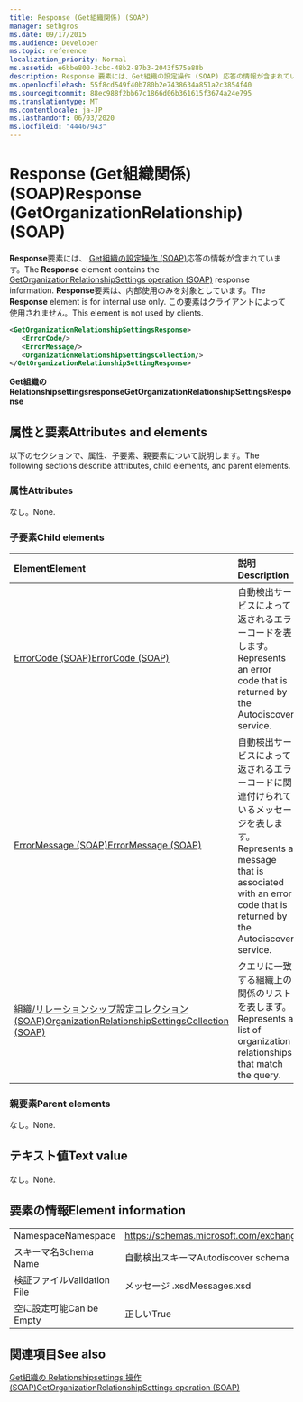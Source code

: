 ```yaml
---
title: Response (Get組織関係) (SOAP)
manager: sethgros
ms.date: 09/17/2015
ms.audience: Developer
ms.topic: reference
localization_priority: Normal
ms.assetid: e6bbe800-3cbc-48b2-87b3-2043f575e88b
description: Response 要素には、Get組織の設定操作 (SOAP) 応答の情報が含まれています。 Response 要素は、内部使用のみを対象としています。 この要素はクライアントによって使用されません。
ms.openlocfilehash: 55f8cd549f40b780b2e7438634a851a2c3854f40
ms.sourcegitcommit: 88ec988f2bb67c1866d06b361615f3674a24e795
ms.translationtype: MT
ms.contentlocale: ja-JP
ms.lasthandoff: 06/03/2020
ms.locfileid: "44467943"
---
```

# <a name="response-getorganizationrelationship-soap"></a><span data-ttu-id="1440d-105">Response (Get組織関係) (SOAP)</span><span class="sxs-lookup"><span data-stu-id="1440d-105">Response (GetOrganizationRelationship) (SOAP)</span></span>

<span data-ttu-id="1440d-106">**Response**要素には、 [Get組織の設定操作 (SOAP)](getorganizationrelationshipsettings-operation-soap.md)応答の情報が含まれています。</span><span class="sxs-lookup"><span data-stu-id="1440d-106">The **Response** element contains the [GetOrganizationRelationshipSettings operation (SOAP)](getorganizationrelationshipsettings-operation-soap.md) response information.</span></span> <span data-ttu-id="1440d-107">**Response**要素は、内部使用のみを対象としています。</span><span class="sxs-lookup"><span data-stu-id="1440d-107">The **Response** element is for internal use only.</span></span> <span data-ttu-id="1440d-108">この要素はクライアントによって使用されません。</span><span class="sxs-lookup"><span data-stu-id="1440d-108">This element is not used by clients.</span></span> 
  
```XML
<GetOrganizationRelationshipSettingsResponse>
   <ErrorCode/>
   <ErrorMessage/>
   <OrganizationRelationshipSettingsCollection/>
</GetOrganizationRelationshipSettingResponse>
```

 <span data-ttu-id="1440d-109">**Get組織の Relationshipsettingsresponse**</span><span class="sxs-lookup"><span data-stu-id="1440d-109">**GetOrganizationRelationshipSettingsResponse**</span></span>
## <a name="attributes-and-elements"></a><span data-ttu-id="1440d-110">属性と要素</span><span class="sxs-lookup"><span data-stu-id="1440d-110">Attributes and elements</span></span>

<span data-ttu-id="1440d-111">以下のセクションで、属性、子要素、親要素について説明します。</span><span class="sxs-lookup"><span data-stu-id="1440d-111">The following sections describe attributes, child elements, and parent elements.</span></span>
  
### <a name="attributes"></a><span data-ttu-id="1440d-112">属性</span><span class="sxs-lookup"><span data-stu-id="1440d-112">Attributes</span></span>

<span data-ttu-id="1440d-113">なし。</span><span class="sxs-lookup"><span data-stu-id="1440d-113">None.</span></span>
  
### <a name="child-elements"></a><span data-ttu-id="1440d-114">子要素</span><span class="sxs-lookup"><span data-stu-id="1440d-114">Child elements</span></span>

|<span data-ttu-id="1440d-115">**Element**</span><span class="sxs-lookup"><span data-stu-id="1440d-115">**Element**</span></span>|<span data-ttu-id="1440d-116">**説明**</span><span class="sxs-lookup"><span data-stu-id="1440d-116">**Description**</span></span>|
|:-----|:-----|
|[<span data-ttu-id="1440d-117">ErrorCode (SOAP)</span><span class="sxs-lookup"><span data-stu-id="1440d-117">ErrorCode (SOAP)</span></span>](errorcode-soap.md) <br/> |<span data-ttu-id="1440d-118">自動検出サービスによって返されるエラーコードを表します。</span><span class="sxs-lookup"><span data-stu-id="1440d-118">Represents an error code that is returned by the Autodiscover service.</span></span>  <br/> |
|[<span data-ttu-id="1440d-119">ErrorMessage (SOAP)</span><span class="sxs-lookup"><span data-stu-id="1440d-119">ErrorMessage (SOAP)</span></span>](errormessage-soap.md) <br/> |<span data-ttu-id="1440d-120">自動検出サービスによって返されるエラーコードに関連付けられているメッセージを表します。</span><span class="sxs-lookup"><span data-stu-id="1440d-120">Represents a message that is associated with an error code that is returned by the Autodiscover service.</span></span>  <br/> |
|[<span data-ttu-id="1440d-121">組織/リレーションシップ設定コレクション (SOAP)</span><span class="sxs-lookup"><span data-stu-id="1440d-121">OrganizationRelationshipSettingsCollection (SOAP)</span></span>](organizationrelationshipsettingscollection-soap.md) <br/> |<span data-ttu-id="1440d-122">クエリに一致する組織上の関係のリストを表します。</span><span class="sxs-lookup"><span data-stu-id="1440d-122">Represents a list of organization relationships that match the query.</span></span>  <br/> |
   
### <a name="parent-elements"></a><span data-ttu-id="1440d-123">親要素</span><span class="sxs-lookup"><span data-stu-id="1440d-123">Parent elements</span></span>

<span data-ttu-id="1440d-124">なし。</span><span class="sxs-lookup"><span data-stu-id="1440d-124">None.</span></span>
  
## <a name="text-value"></a><span data-ttu-id="1440d-125">テキスト値</span><span class="sxs-lookup"><span data-stu-id="1440d-125">Text value</span></span>

<span data-ttu-id="1440d-126">なし。</span><span class="sxs-lookup"><span data-stu-id="1440d-126">None.</span></span>
  
## <a name="element-information"></a><span data-ttu-id="1440d-127">要素の情報</span><span class="sxs-lookup"><span data-stu-id="1440d-127">Element information</span></span>

|||
|:-----|:-----|
|<span data-ttu-id="1440d-128">Namespace</span><span class="sxs-lookup"><span data-stu-id="1440d-128">Namespace</span></span>  <br/> |https://schemas.microsoft.com/exchange/2010/Autodiscover  <br/> |
|<span data-ttu-id="1440d-129">スキーマ名</span><span class="sxs-lookup"><span data-stu-id="1440d-129">Schema Name</span></span>  <br/> |<span data-ttu-id="1440d-130">自動検出スキーマ</span><span class="sxs-lookup"><span data-stu-id="1440d-130">Autodiscover schema</span></span>  <br/> |
|<span data-ttu-id="1440d-131">検証ファイル</span><span class="sxs-lookup"><span data-stu-id="1440d-131">Validation File</span></span>  <br/> |<span data-ttu-id="1440d-132">メッセージ .xsd</span><span class="sxs-lookup"><span data-stu-id="1440d-132">Messages.xsd</span></span>  <br/> |
|<span data-ttu-id="1440d-133">空に設定可能</span><span class="sxs-lookup"><span data-stu-id="1440d-133">Can be Empty</span></span>  <br/> |<span data-ttu-id="1440d-134">正しい</span><span class="sxs-lookup"><span data-stu-id="1440d-134">True</span></span>  <br/> |
   
## <a name="see-also"></a><span data-ttu-id="1440d-135">関連項目</span><span class="sxs-lookup"><span data-stu-id="1440d-135">See also</span></span>



[<span data-ttu-id="1440d-136">Get組織の Relationshipsettings 操作 (SOAP)</span><span class="sxs-lookup"><span data-stu-id="1440d-136">GetOrganizationRelationshipSettings operation (SOAP)</span></span>](getorganizationrelationshipsettings-operation-soap.md)

